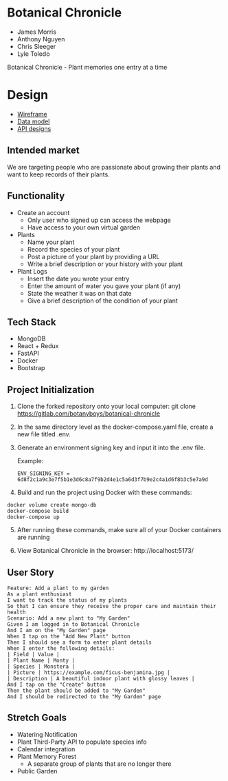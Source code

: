 # Botanical Chronicle

-   James Morris
-   Anthony Nguyen
-   Chris Sleeger
-   Lyle Toledo

Botanical Chronicle - Plant memories one entry at a time

# Design

-   [Wireframe](docs/BotanicalChronicleWireframe.png)
-   [Data model](docs/data-model.md)
-   [API designs](docs/apis.md)

## Intended market

We are targeting people who are passionate about growing their plants and want to keep records of their plants.

## Functionality

-   Create an account
    -   Only user who signed up can access the webpage
    -   Have access to your own virtual garden
-   Plants
    -   Name your plant
    -   Record the species of your plant
    -   Post a picture of your plant by providing a URL
    -   Write a brief description or your history with your plant
-   Plant Logs
    -   Insert the date you wrote your entry
    -   Enter the amount of water you gave your plant (if any)
    -   State the weather it was on that date
    -   Give a brief description of the condition of your plant

## Tech Stack

-   MongoDB
-   React + Redux
-   FastAPI
-   Docker
-   Bootstrap

## Project Initialization

1. Clone the forked repository onto your local computer:
   git clone <https://gitlab.com/botanyboys/botanical-chronicle>

2. In the same directory level as the docker-compose.yaml file, create a new file titled .env.
3. Generate an environment signing key and input it into the .env file.

    Example:

    `ENV_SIGNING_KEY = 6d8f2c1a9c3e7f5b1e3d6c8a7f9b2d4e1c5a6d3f7b9e2c4a1d6f8b3c5e7a9d`

4. Build and run the project using Docker with these commands:

```
docker volume create mongo-db
docker-compose build
docker-compose up
```

5. After running these commands, make sure all of your Docker containers are running

6. View Botanical Chronicle in the browser: http://localhost:5173/

## User Story

```
Feature: Add a plant to my garden
As a plant enthusiast
I want to track the status of my plants
So that I can ensure they receive the proper care and maintain their health
Scenario: Add a new plant to "My Garden"
Given I am logged in to Botanical Chronicle
And I am on the "My Garden" page
When I tap on the "Add New Plant" button
Then I should see a form to enter plant details
When I enter the following details:
| Field | Value |
| Plant Name | Monty |
| Species | Monstera |
| Picture | https://example.com/ficus-benjamina.jpg |
| Description | A beautiful indoor plant with glossy leaves |
And I tap on the "Create" button
Then the plant should be added to "My Garden"
And I should be redirected to the "My Garden" page
```

## Stretch Goals

-   Watering Notification
-   Plant Third-Party API to populate species info
-   Calendar integration
-   Plant Memory Forest
    -   A separate group of plants that are no longer there
-   Public Garden

